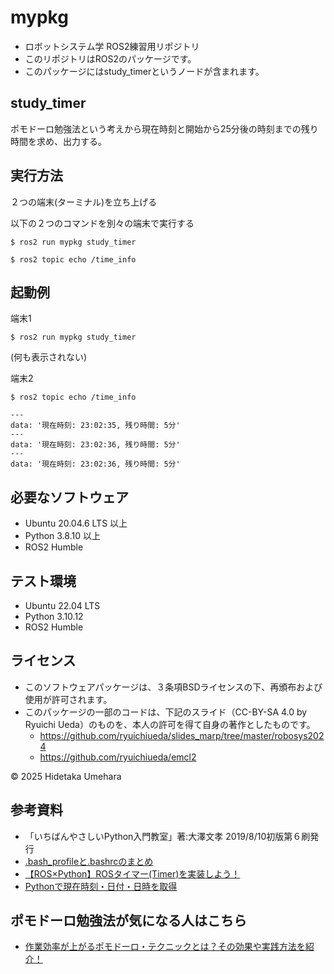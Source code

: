 # mypkg

- ロボットシステム学 ROS2練習用リポジトリ
- このリポジトリはROS2のパッケージです。
- このパッケージにはstudy_timerというノードが含まれます。

## study_timer

ポモドーロ勉強法という考えから現在時刻と開始から25分後の時刻までの残り時間を求め、出力する。

## 実行方法

２つの端末(ターミナル)を立ち上げる

以下の２つのコマンドを別々の端末で実行する

```
$ ros2 run mypkg study_timer
```

```
$ ros2 topic echo /time_info
```

## 起動例

端末1

```
$ ros2 run mypkg study_timer
```

(何も表示されない)


端末2

```
$ ros2 topic echo /time_info
```

```
---
data: '現在時刻: 23:02:35, 残り時間: 5分'
---
data: '現在時刻: 23:02:36, 残り時間: 5分'
---
data: '現在時刻: 23:02:36, 残り時間: 5分'
```

## 必要なソフトウェア
* Ubuntu 20.04.6 LTS 以上
* Python 3.8.10 以上
* ROS2 Humble

## テスト環境
- Ubuntu 22.04 LTS
- Python 3.10.12
- ROS2 Humble

## ライセンス
- このソフトウェアパッケージは、３条項BSDライセンスの下、再頒布および使用が許可されます。
- このパッケージの一部のコードは、下記のスライド（CC-BY-SA 4.0 by Ryuichi Ueda）のものを、本人の許可を得て自身の著作としたものです。
  - https://github.com/ryuichiueda/slides_marp/tree/master/robosys2024
  - https://github.com/ryuichiueda/emcl2

 © 2025 Hidetaka Umehara

## 参考資料

- 「いちばんやさしいPython入門教室」著:大澤文孝 2019/8/10初版第６刷発行
- [.bash_profileと.bashrcのまとめ](https://qiita.com/tockey/items/021b804b9957fe65e093)
- [【ROS×Python】ROSタイマー(Timer)を実装しよう！](https://takilog.com/ros-python-timer-implement/)
- [Pythonで現在時刻・日付・日時を取得](https://note.nkmk.me/python-datetime-now-today/)

## ポモドーロ勉強法が気になる人はこちら

-  [作業効率が上がるポモドーロ・テクニックとは？その効果や実践方法を紹介！](https://mynavi-job20s.jp/howto/pomodoro_technique)
